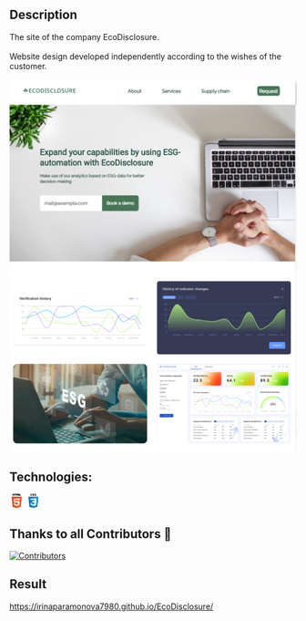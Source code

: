## Description

The site of the company EcoDisclosure.<br><br>
Website design developed independently according to the wishes of the customer.


<img  alt="Снимок экрана приложения" src="https://github.com/IrinaParamonova7980/EcoDisclosure/blob/main/ecodis1.png">
<img  alt="Снимок экрана приложения" src="https://github.com/IrinaParamonova7980/EcoDisclosure/blob/main/ecodis2.png">

## Technologies:
<code><img height="25" src="https://raw.githubusercontent.com/github/explore/80688e429a7d4ef2fca1e82350fe8e3517d3494d/topics/html/html.png"></code>
<code><img height="25" src="https://raw.githubusercontent.com/github/explore/80688e429a7d4ef2fca1e82350fe8e3517d3494d/topics/css/css.png"></code>

## Thanks to all Contributors 💪 

[![Contributors](https://contrib.rocks/image?repo=shurupats/EcoDisclosure)](https://github.com/shurupats/EcoDisclosure/graphs/contributors)

## Result
https://irinaparamonova7980.github.io/EcoDisclosure/
